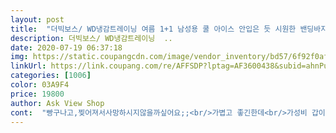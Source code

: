 ```yaml
---
layout: post 
title:  "더빅보스/ WD냉감트레이닝 여름 1+1 남성용 쿨 아이스 안입은 듯 시원한 밴딩바지 빅사이즈 츄리닝" 
description: 더빅보스/ WD냉감트레이닝  ..
date: 2020-07-19 06:37:18 
img: https://static.coupangcdn.com/image/vendor_inventory/bd57/6f92f0afa5bb0fc2186e07d7dedb8771c48256422ad0382c1391860d813c.jpg 
linkUrl: https://link.coupang.com/re/AFFSDP?lptag=AF3600438&subid=ahnPublicAsk&pageKey=1444790412&itemId=2489848351&vendorItemId=4573676704&traceid=V0-113-d21fed8a132462c9 
categories: [1006] 
color: 03A9F4 
price: 19800 
author: Ask View Shop 
cont:  "빵구나고,찢어져서사망하시지않을까싶어요;;<br/>가볍고 좋긴한데<br/>가성비 갑이라 생각됩니다.<br/><br/>계절적으로 땀 안날때 입어야겠어요... <br/>.<br/>.<br/>ㅠㅜ<br/>그 외에는 가성비 갑입니다.<br/><br/>그리 진하지는 않지만 아무래도 세탁할때만큼은 신경써야 될듯합니다.<br/><br/>그리고정말얇아서힘좋은세탁기에맨몸으로들어가시면<br/>꼭!!!세탁망필수!!ㅋㅋ<br/>다른 옷이랑 절대 같이 세탁하지마세요<br/>땀 많이  흘리는 사람은<br/>바느질마감도잘되있고진짜괜찮아보이는데<br/>바는질만확인하고바로돌렸어요!<br/>브랜드가없는제품들도충분히기능적이고좋더라구요!<br/>블루+블루는 별하나도 아깝네요.<br/><br/>사진보시면아시겠지만<br/>색깔별루 재질이 틀린거 같습니다.<br/><br/>세탁시 물빠짐도 너무 심하고요<br/>신랑이주문해달라고작업복으로직접골랐어요!<br/>신랑이착용후추가후기남길께요^^<br/>신축성이 너무 좋아서 재구매를 했는데 블루+블루는 신축성이 꽝이네요.<br/><br/>신축성이 하나도 없어요<br/>아직착용을안해봐서편한지까진모르겠지만<br/>얇고,기능성원단이라좀있다마를것같아요^^<br/>이거넘괜찮네요^^<br/>이후 후기 남깁니다.<br/><br/>저는 작업용으로 샀는데 재질이나 신축성은 무지 좋습니다.<br/><br/>정말얇고시원해보입니다^^!!!<br/>정비일이라금방헤지고,찢어지거나빵구나서좋은옷은살필요도없구요<br/>쪼그려앉을때 찢어질거 같아요<br/>하루 종일 입고 벗으면 바지와 겹치는 하얀색 런닝구에 색이 물듬니다.<br/><br/>하지만 빨래할때 조심스럽게 해야 할것입니다.<br/><br/>" 
---
```

